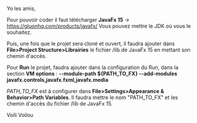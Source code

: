 Yo les amis, 

Pour pouvoir coder il faut télécharger **JavaFx 15** -> https://gluonhq.com/products/javafx/
Vous pouvez mettre le JDK où vous le souhaitez.

Puis, une fois que le projet sera cloné et ouvert, il faudra ajouter dans **File>Project Structure>Librairies** le fichier /lib de JavaFx 15 en mettant son chemin d'accès.

Pour **Run** le projet, faudra ajouter dans la configuration du Run, dans la section **VM options** : **--module-path ${PATH_TO_FX} --add-modules javafx.controls,javafx.fxml,javafx.media**

*PATH_TO_FX* est à configurer dans **File>Settings>Appearance & Behavior>Path Variables**. Il faudra mettre le nom "PATH_TO_FX" et les chemin d'accès du fichier /lib de JavaFx 15.

Voili Voilou